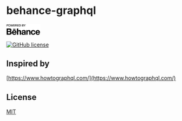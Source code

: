 # behance-graphql

<img src="https://raw.githubusercontent.com/eirelcc/behance-graphql/master/behance-logo.png" width="90px" />

[![GitHub license](https://img.shields.io/badge/license-MIT-blue.svg)](https://github.com/eirelcc/behance-graphql/blob/master/LICENSE)

## Inspired by

[https://www.howtographql.com/](https://www.howtographql.com/)

## License

[MIT](./LICENSE)
